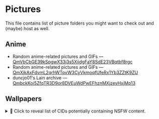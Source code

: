 # Pictures
This file contains list of picture folders you might want to check out and (maybe) host as well.

## Anime
* Random anime-related pictures and GIFs &mdash; [QmVbCbGE39kSpgwX33j3s5XiidgFaY8SdE23VBqtbf8rgc](https://ipfs.io/ipfs/QmVbCbGE39kSpgwX33j3s5XiidgFaY8SdE23VBqtbf8rgc)
* ⁠Random anime-related pictures and GIFs &mdash; [QmXikAxFdvmL2qrhWTpvW3CyVkmoqfUfeRx1Yb3ZZtK9ZU](https://ipfs.io/ipfs/QmXikAxFdvmL2qrhWTpvW3CyVkmoqfUfeRx1Yb3ZZtK9ZU)
* duncjo01's Lain archive &mdash; [QmbckKoi5ZfqTR3D9or8DVEuWdPwEFhznMXjzevHxjMp13](https://ipfs.io/ipfs/QmbckKoi5ZfqTR3D9or8DVEuWdPwEFhznMXjzevHxjMp13)


## Wallpapers
<details>
  <summary>🔞 Click to reveal list of CIDs potentially containing NSFW content.</summary>
  <ul>
     <li>Random wallpapers from WallHaven.CC &mdash; <a href="https://ipfs.io/ipfs/QmZzAxYvdLvNbuYzYMqVn1DvSTyMrSahSQo627Pe9Uv37j">QmZzAxYvdLvNbuYzYMqVn1DvSTyMrSahSQo627Pe9Uv37j</a></li>
  </ul
</details>

